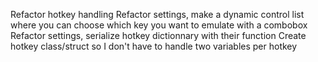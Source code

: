 Refactor hotkey handling
Refactor settings, make a dynamic control list where you can choose which key you want to emulate with a combobox
Refactor settings, serialize hotkey dictionnary with their function
Create hotkey class/struct so I don't have to handle two variables per hotkey